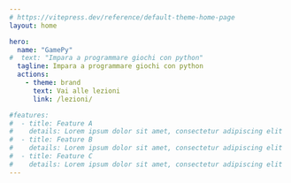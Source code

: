 ```yaml
---
# https://vitepress.dev/reference/default-theme-home-page
layout: home

hero:
  name: "GamePy"
#  text: "Impara a programmare giochi con python"
  tagline: Impara a programmare giochi con python
  actions:
    - theme: brand
      text: Vai alle lezioni
      link: /lezioni/

#features:
#  - title: Feature A
#    details: Lorem ipsum dolor sit amet, consectetur adipiscing elit
#  - title: Feature B
#    details: Lorem ipsum dolor sit amet, consectetur adipiscing elit
#  - title: Feature C
#    details: Lorem ipsum dolor sit amet, consectetur adipiscing elit
---
```


